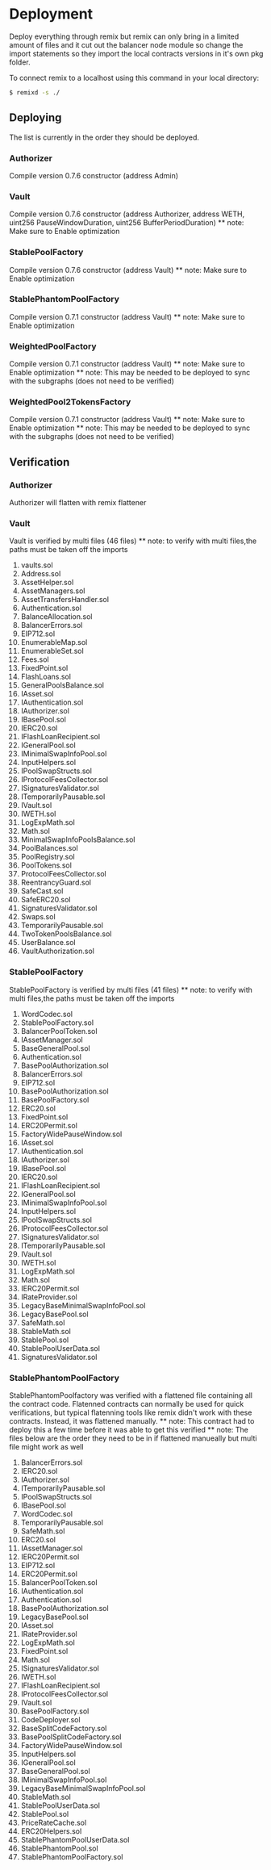 # Deployment

Deploy everything through remix but remix can only bring in a limited amount of files and it cut out the balancer node module so change the import statements so they import the local contracts versions in it's own pkg folder.

To connect remix to a localhost using this command in your local directory:

```bash
$ remixd -s ./
```

## Deploying

The list is currently in the order they should be deployed.

### Authorizer

Compile version 0.7.6
constructor (address Admin)

### Vault

Compile version 0.7.6
constructor (address Authorizer, address WETH, uint256 PauseWindowDuration, uint256 BufferPeriodDuration)
\*\* note: Make sure to Enable optimization

### StablePoolFactory

Compile version 0.7.6
constructor (address Vault)
\*\* note: Make sure to Enable optimization

### StablePhantomPoolFactory

Compile version 0.7.1
constructor (address Vault)
\*\* note: Make sure to Enable optimization

### WeightedPoolFactory

Compile version 0.7.1
constructor (address Vault)
\*\* note: Make sure to Enable optimization
\*\* note: This may be needed to be deployed to sync with the subgraphs (does not need to be verified)

### WeightedPool2TokensFactory

Compile version 0.7.1
constructor (address Vault)
\*\* note: Make sure to Enable optimization
\*\* note: This may be needed to be deployed to sync with the subgraphs (does not need to be verified)

## Verification

### Authorizer

Authorizer will flatten with remix flattener

### Vault

Vault is verified by multi files (46 files)
\*\* note: to verify with multi files,the paths must be taken off the imports

1. vaults.sol
2. Address.sol
3. AssetHelper.sol
4. AssetManagers.sol
5. AssetTransfersHandler.sol
6. Authentication.sol
7. BalanceAllocation.sol
8. BalancerErrors.sol
9. EIP712.sol
10. EnumerableMap.sol
11. EnumerableSet.sol
12. Fees.sol
13. FixedPoint.sol
14. FlashLoans.sol
15. GeneralPoolsBalance.sol
16. IAsset.sol
17. IAuthentication.sol
18. IAuthorizer.sol
19. IBasePool.sol
20. IERC20.sol
21. IFlashLoanRecipient.sol
22. IGeneralPool.sol
23. IMinimalSwapInfoPool.sol
24. InputHelpers.sol
25. IPoolSwapStructs.sol
26. IProtocolFeesCollector.sol
27. ISignaturesValidator.sol
28. ITemporarilyPausable.sol
29. IVault.sol
30. IWETH.sol
31. LogExpMath.sol
32. Math.sol
33. MinimalSwapInfoPoolsBalance.sol
34. PoolBalances.sol
35. PoolRegistry.sol
36. PoolTokens.sol
37. ProtocolFeesCollector.sol
38. ReentrancyGuard.sol
39. SafeCast.sol
40. SafeERC20.sol
41. SignaturesValidator.sol
42. Swaps.sol
43. TemporarilyPausable.sol
44. TwoTokenPoolsBalance.sol
45. UserBalance.sol
46. VaultAuthorization.sol

### StablePoolFactory

StablePoolFactory is verified by multi files (41 files)
\*\* note: to verify with multi files,the paths must be taken off the imports

1. WordCodec.sol
2. StablePoolFactory.sol
3. BalancerPoolToken.sol
4. IAssetManager.sol
5. BaseGeneralPool.sol
6. Authentication.sol
7. BasePoolAuthorization.sol
8. BalancerErrors.sol
9. EIP712.sol
10. BasePoolAuthorization.sol
11. BasePoolFactory.sol
12. ERC20.sol
13. FixedPoint.sol
14. ERC20Permit.sol
15. FactoryWidePauseWindow.sol
16. IAsset.sol
17. IAuthentication.sol
18. IAuthorizer.sol
19. IBasePool.sol
20. IERC20.sol
21. IFlashLoanRecipient.sol
22. IGeneralPool.sol
23. IMinimalSwapInfoPool.sol
24. InputHelpers.sol
25. IPoolSwapStructs.sol
26. IProtocolFeesCollector.sol
27. ISignaturesValidator.sol
28. ITemporarilyPausable.sol
29. IVault.sol
30. IWETH.sol
31. LogExpMath.sol
32. Math.sol
33. IERC20Permit.sol
34. IRateProvider.sol
35. LegacyBaseMinimalSwapInfoPool.sol
36. LegacyBasePool.sol
37. SafeMath.sol
38. StableMath.sol
39. StablePool.sol
40. StablePoolUserData.sol
41. SignaturesValidator.sol

### StablePhantomPoolFactory

StablePhantomPoolfactory was verified with a flattened file containing all the contract code. Flatenned contracts can normally be used for quick verifications, but typical flatenning tools like remix didn't work with these contracts. Instead, it was flattened manually.
\*\* note: This contract had to deploy this a few time before it was able to get this verified
\*\* note: The files below are the order they need to be in if flattened manueally but multi file might work as well

1. BalancerErrors.sol
2. IERC20.sol
3. IAuthorizer.sol
4. ITemporarilyPausable.sol
5. IPoolSwapStructs.sol
6. IBasePool.sol
7. WordCodec.sol
8. TemporarilyPausable.sol
9. SafeMath.sol
10. ERC20.sol
11. IAssetManager.sol
12. IERC20Permit.sol
13. EIP712.sol
14. ERC20Permit.sol
15. BalancerPoolToken.sol
16. IAuthentication.sol
17. Authentication.sol
18. BasePoolAuthorization.sol
19. LegacyBasePool.sol
20. IAsset.sol
21. IRateProvider.sol
22. LogExpMath.sol
23. FixedPoint.sol
24. Math.sol
25. ISignaturesValidator.sol
26. IWETH.sol
27. IFlashLoanRecipient.sol
28. IProtocolFeesCollector.sol
29. IVault.sol
30. BasePoolFactory.sol
31. CodeDeployer.sol
32. BaseSplitCodeFactory.sol
33. BasePoolSplitCodeFactory.sol
34. FactoryWidePauseWindow.sol
35. InputHelpers.sol
36. IGeneralPool.sol
37. BaseGeneralPool.sol
38. IMinimalSwapInfoPool.sol
39. LegacyBaseMinimalSwapInfoPool.sol
40. StableMath.sol
41. StablePoolUserData.sol
42. StablePool.sol
43. PriceRateCache.sol
44. ERC20Helpers.sol
45. StablePhantomPoolUserData.sol
46. StablePhantomPool.sol
47. StablePhantomPoolFactory.sol

